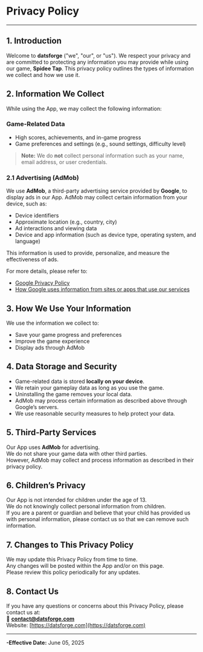 # Privacy Policy

---

## 1. Introduction

Welcome to **datsforge** ("we", "our", or "us"). We respect your privacy and are committed to protecting any information you may provide while using our game, **Spidee Tap**. This privacy policy outlines the types of information we collect and how we use it.

## 2. Information We Collect

While using the App, we may collect the following information:

### Game-Related Data

- High scores, achievements, and in-game progress  
- Game preferences and settings (e.g., sound settings, difficulty level)

> **Note:** We do **not** collect personal information such as your name, email address, or user credentials.

### 2.1 Advertising (AdMob)

We use **AdMob**, a third-party advertising service provided by **Google**, to display ads in our App. AdMob may collect certain information from your device, such as:

- Device identifiers  
- Approximate location (e.g., country, city)  
- Ad interactions and viewing data  
- Device and app information (such as device type, operating system, and language)

This information is used to provide, personalize, and measure the effectiveness of ads.

For more details, please refer to:  
- [Google Privacy Policy](https://policies.google.com/privacy)  
- [How Google uses information from sites or apps that use our services](https://policies.google.com/technologies/partner-sites)

## 3. How We Use Your Information

We use the information we collect to:

- Save your game progress and preferences  
- Improve the game experience  
- Display ads through AdMob  

## 4. Data Storage and Security

- Game-related data is stored **locally on your device**.  
- We retain your gameplay data as long as you use the game.  
- Uninstalling the game removes your local data.  
- AdMob may process certain information as described above through Google’s servers.  
- We use reasonable security measures to help protect your data.

## 5. Third-Party Services

Our App uses **AdMob** for advertising.  
We do not share your game data with other third parties.  
However, AdMob may collect and process information as described in their privacy policy.

## 6. Children’s Privacy

Our App is not intended for children under the age of 13.  
We do not knowingly collect personal information from children.  
If you are a parent or guardian and believe that your child has provided us with personal information, please contact us so that we can remove such information.

## 7. Changes to This Privacy Policy

We may update this Privacy Policy from time to time.  
Any changes will be posted within the App and/or on this page.  
Please review this policy periodically for any updates.

## 8. Contact Us

If you have any questions or concerns about this Privacy Policy, please contact us at:  
📧 **contact@datsforge.com**  
Website: [https://datsforge.com](https://datsforge.com)  

---

**-Effective Date:** June 05, 2025
